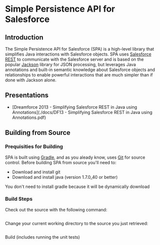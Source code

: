 # Simple Persistence API for Salesforce

## Introduction

The Simple Persistence API for Salesforce (SPA) is a high-level library that simplifies Java interactions with
Salesforce objects. SPA uses [Salesforce REST](http://www.salesforce.com/us/developer/docs/api_rest/) to communicate
with the Salesforce server and is based on the popular [Jackson](http://wiki.fasterxml.com/JacksonHome) library for
JSON processing, but leverages Java annotations and built-in semantic knowledge about Salesforce objects and
relationships to enable powerful interactions that are much simpler than if done with Jackson alone.

## Presentations

* [Dreamforce 2013 - Simplifying Salesforce REST in Java using Annotations](./docs/DF13 - Simplifying Salesforce REST in Java using Annotations.pdf)

## Building from Source

### Prequisities for Building

SPA is built using [Gradle](http://www.gradle.org/), and as you aleady know, uses [Git](http://git-scm.com/) for
source control. Before building SPA from source you'll need to:

* Download and install git
* Download and install java (version 1.7.0_40 or better)

You don't need to install gradle because it will be dynamically download

### Build Steps

Check out the source with the following command:

```git clone git@github.com:davidbuccola/force-spa.git
```

Change your current working directory to the source you just retrieved:

```cd force-spa
```

Build (includes running the unit tests)

```./gradlew build
```
